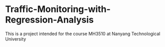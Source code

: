 # Traffic-Monitoring-with-Regression-Analysis
This is a project intended for the course MH3510 at Nanyang Technological University
